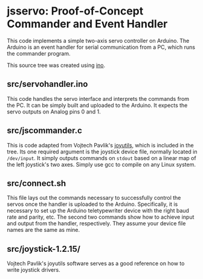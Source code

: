 jsservo: Proof-of-Concept Commander and Event Handler
=====================================================
This code implements a simple two-axis servo controller on Arduino.
The Arduino is an event handler for serial communication from a PC, which runs the commander program.

This source tree was created using [ino](http://inotool.org/).

src/servohandler.ino
--------------------
This code handles the servo interface and interprets the commands from the PC.
It can be simply built and uploaded to the Arduino.
It expects the servo outputs on Analog pins 0 and 1.

src/jscommander.c
-----------------
This is code adapted from Vojtech Pavlik's [joyutils](http://atrey.karlin.mff.cuni.cz/~vojtech/joystick/), which is included in the tree.
Its one required argument is the joystick device file, normally located in `/dev/input`.
It simply outputs commands on `stdout` based on a linear map of the left joystick's two axes.
Simply use gcc to compile on any Linux system.

src/connect.sh
--------------
This file lays out the commands necessary to successfully control the servos once the handler is uploaded to the Arduino.
Specifically, it is necessary to set up the Arduino teletypewriter device with the right baud rate and parity, etc.
The second two commands show how to achieve input and output from the handler, respectively.
They assume your device file names are the same as mine.

src/joystick-1.2.15/
--------------------
Vojtech Pavlik's joyutils software serves as a good reference on how to write joystick drivers.
